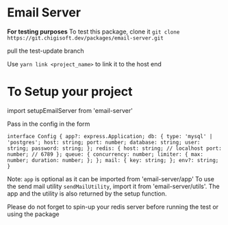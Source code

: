 # Email Server

**For testing purposes**
To test this package, clone it
`git clone https://git.chigisoft.dev/packages/email-server.git`

pull the test-update branch

Use `yarn link <project_name>` to link it to the host end

# To Setup your project

import setupEmailServer from 'email-server'

Pass in the config in the form

`interface Config { app?: express.Application; db: { type: 'mysql' | 'postgres'; host: string; port: number; database: string; user: string; password: string; }; redis: { host: string; // localhost port: number; // 6789 }; queue: { concurrency: number; limiter: { max: number; duration: number; }; }; mail: { key: string; }; env?: string; }`

Note: `app` is optional as it can be imported from 'email-server/app'
To use the send mail utility `sendMailUtility`, import it from 'email-server/utils'.
The app and the utility is also returned by the setup function.

Please do not forget to spin-up your redis server before running the test or using the package
